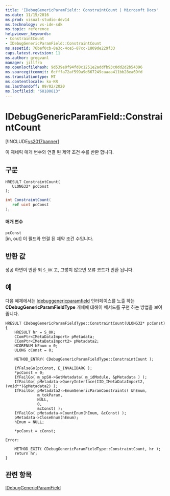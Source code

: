 ```yaml
---
title: 'IDebugGenericParamField:: ConstraintCount | Microsoft Docs'
ms.date: 11/15/2016
ms.prod: visual-studio-dev14
ms.technology: vs-ide-sdk
ms.topic: reference
helpviewer_keywords:
- ConstraintCount
- IDebugGenericParamField::ConstraintCount
ms.assetid: 76bef0cb-8a3c-4ce5-87cc-1809de229f33
caps.latest.revision: 11
ms.author: gregvanl
manager: jillfra
ms.openlocfilehash: 9d539e0f94fd8c1251e2addfb93c0dd2d2b54396
ms.sourcegitcommit: 6cfffa72af599a9d667249caaaa411bb28ea69fd
ms.translationtype: MT
ms.contentlocale: ko-KR
ms.lasthandoff: 09/02/2020
ms.locfileid: "68180813"
---
```

# <a name="idebuggenericparamfieldconstraintcount"></a>IDebugGenericParamField::ConstraintCount
[!INCLUDE[vs2017banner](../../../includes/vs2017banner.md)]

이 제네릭 매개 변수와 연결 된 제약 조건 수를 반환 합니다.  
  
## <a name="syntax"></a>구문  
  
```cpp#  
HRESULT ConstraintCount(  
   ULONG32* pcConst  
);  
```  
  
```csharp  
int ConstraintCount(  
   ref uint pcConst  
);  
```  
  
#### <a name="parameters"></a>매개 변수  
 `pcConst`  
 [in, out] 이 필드와 연결 된 제약 조건 수입니다.  
  
## <a name="return-value"></a>반환 값  
 성공 하면이 반환 되 `S_OK` 고, 그렇지 않으면 오류 코드가 반환 됩니다.  
  
## <a name="example"></a>예  
 다음 예제에서는 [Idebuggenericparamfield](../../../extensibility/debugger/reference/idebuggenericparamfield.md) 인터페이스를 노출 하는 **CDebugGenericParamFieldType** 개체에 대해이 메서드를 구현 하는 방법을 보여 줍니다.  
  
```cpp#  
HRESULT CDebugGenericParamFieldType::ConstraintCount(ULONG32* pcConst)  
{  
    HRESULT hr = S_OK;  
    CComPtr<IMetaDataImport> pMetadata;  
    CComPtr<IMetaDataImport2> pMetadata2;  
    HCORENUM hEnum = 0;  
    ULONG cConst = 0;  
  
    METHOD_ENTRY( CDebugGenericParamFieldType::ConstraintCount );  
  
    IfFalseGo(pcConst, E_INVALIDARG );  
    *pcConst = 0;  
    IfFailGo( m_spSH->GetMetadata( m_idModule, &pMetadata ) );  
    IfFailGo( pMetadata->QueryInterface(IID_IMetaDataImport2, (void**)&pMetadata2) );  
    IfFailGo( pMetadata2->EnumGenericParamConstraints( &hEnum,  
              m_tokParam,  
              NULL,  
              0,  
              &cConst) );  
    IfFailGo( pMetadata->CountEnum(hEnum, &cConst) );  
    pMetadata->CloseEnum(hEnum);  
    hEnum = NULL;  
  
    *pcConst = cConst;  
  
Error:  
  
    METHOD_EXIT( CDebugGenericParamFieldType::ConstraintCount, hr );  
    return hr;  
}  
```  
  
## <a name="see-also"></a>관련 항목  
 [IDebugGenericParamField](../../../extensibility/debugger/reference/idebuggenericparamfield.md)
